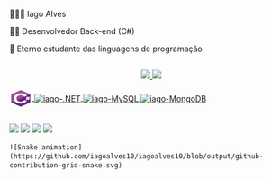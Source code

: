 🙋🏽‍♂️ Iago Alves

👩‍💻 Desenvolvedor Back-end (C#)

📃 Eterno estudante das linguagens de programação 
##

<div align="center">
  <a href="https://github.com/rafaballerini">
  <img height="180em" src="https://github-readme-stats.vercel.app/api?username=iagoalves10&show_icons=true&theme=white&include_all_commits=true&count_private=true"/>
  <img height="180em" src="https://github-readme-stats.vercel.app/api/top-langs/?username=iagoalves10&layout=compact&langs_count=7&theme=white"/>
</div>

<div style="display: inline_block"><br>
  <img align="center" alt="iago-Csharp" height="30" width="40" src="https://raw.githubusercontent.com/devicons/devicon/master/icons/csharp/csharp-original.svg">
  <img align="center" alt="iago-.NET" height="30" width="40" src="https://img.shields.io/badge/.NET-5C2D91?style=for-the-badge&logo=.net&logoColor=white.svg">
  <img align="center" alt="iago-MySQL" height="30" width="40" src="https://img.shields.io/badge/MySQL-00000F?style=for-the-badge&logo=mysql&logoColor=white.svg">
  <img align="center" alt="iago-MongoDB" height="30" width="40" src="https://img.shields.io/badge/MongoDB-4EA94B?style=for-the-badge&logo=mongodb&logoColor=white.svg">
</div>
 
  ##
 
<div> 

  <a href="https://instagram.com/iagoalves09" target="_blank"><img src="https://img.shields.io/badge/-Instagram-%23E4405F?style=for-the-badge&logo=instagram&logoColor=white" target="_blank"></a>
 <a href="https://discord.gg/iagoalves" target="_blank"><img src="https://img.shields.io/badge/Discord-7289DA?style=for-the-badge&logo=discord&logoColor=white" target="_blank"></a> 
  <a href = "mailto:iago20700@gmail.com"><img src="https://img.shields.io/badge/-Gmail-%23333?style=for-the-badge&logo=gmail&logoColor=white" target="_blank"></a>
  <a href="https://www.linkedin.com/in/iago-alves-629a45199" target="_blank"><img src="https://img.shields.io/badge/-LinkedIn-%230077B5?style=for-the-badge&logo=linkedin&logoColor=white" target="_blank"></a> 

    ![Snake animation](https://github.com/iagoalves10/iagoalves10/blob/output/github-contribution-grid-snake.svg)
